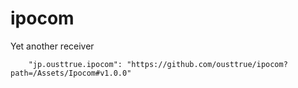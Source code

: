 # ipocom
Yet another receiver

```
    "jp.ousttrue.ipocom": "https://github.com/ousttrue/ipocom?path=/Assets/Ipocom#v1.0.0"
```
